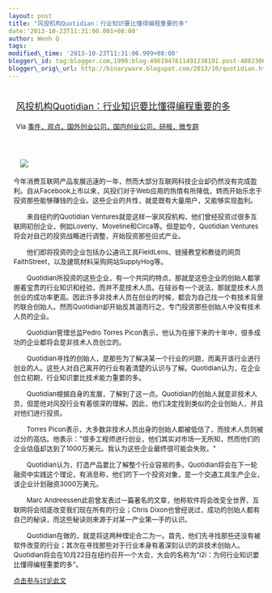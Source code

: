 ```yaml
--- 
layout: post 
title: "风投机构Quotidian：行业知识要比懂得编程重要的多" 
date:'2013-10-23T11:31:00.001+08:00' 
author: Wenh Q
tags:
modified\_time: '2013-10-23T11:31:06.999+08:00' 
blogger\_id: tag:blogger.com,1999:blog-4961947611491238191.post-4082366063506193422
blogger\_orig\_url: http://binaryware.blogspot.com/2013/10/quotidian.html
---
```

<div style="margin: 10px; padding: 5px;">

<div style="font-size: 18px;">

[风投机构Quotidian：行业知识要比懂得编程重要的多](http://www.kuailiyu.com/article/5584.html)

</div>

<div style="font-size: 13px;">

Via
[事件，观点，国外创业公司，国内创业公司，研报，微专题](http://www.kuailiyu.com/)

</div>

</div>

<div style="font-size: 13px; padding: 15px 0 10px 10px;">

　![](http://www.kuailiyu.com/uploadfile/2013/1022/20131022025706239.jpg)

今年消费互联网产品发展迅速的一年，然而大部分互联网科技企业却仍然没有完成盈利。自从Facebook上市以来，风投们对于Web应用的热情有所降低，转而开始乐忠于投资那些能够赚钱的企业。这些企业的共性，就是既有大量用户，又能够实现盈利。

　　来自纽约的Quotidian
Ventures就是这样一家风投机构，他们曾经投资过很多互联网初创企业，例如Loverly、Moveline和Circa等。但是如今，Quotidian
Ventures将会对自己的投资战略进行调整，开始投资那些旧式产业。

　　他们即将投资的企业包括办公通讯工具FieldLens、链接教堂和教徒的网页FaithStreet，以及建筑材料采购网站SupplyHog等。

　　Quotidian所投资的这些企业，有一个共同的特点，那就是这些企业的创始人都掌握着宝贵的行业知识和经验，而并不是技术人员。在硅谷有一个说法，那就是技术人员创业的成功率更高。因此许多非技术人员在创业的时候，都会为自己找一个有技术背景的联合创始人。然而Quotidian却开始反其道而行之，专门投资那些创始人中没有技术人员的企业。

　　Quotidian管理总监Pedro Torres
Picon表示，他认为在接下来的十年中，很多成功的企业都将会是非技术人员创立的。

　　Quotidian寻找的创始人，是那些为了解决某一个行业的问题，而离开该行业进行创业的人。这些人对自己离开的行业有着清楚的认识与了解。Quotidian认为，在企业创立初期，行业知识要比技术能力重要的多。

　　Quotidian根据自身的发展，了解到了这一点。Quotidian的创始人就是非技术人员，但是他对风投行业有着很深的理解。因此，他们决定找到类似的企业创始人，并且对他们进行投资。

　　Torres
Picon表示，大多数非技术人员出身的创始人都被低估了，而技术人员则被过分的高估。他表示："很多工程师进行创业，他们其实对市场一无所知，然而他们的企业估值却达到了1000万美元。我认为这些企业最终很可能会失败。"

　　Quotidian认为，打造产品要比了解整个行业容易的多。Quotidian将会在下一轮融资中实践这个理论，有消息称，他们的下一个投资对象，是一个交通工具生产企业，该企业计划融资3000万美元。

　　Marc
Andreessen此前曾发表过一篇著名的文章，他称软件将会改变全世界，互联网将会彻底改变我们现在所有的行业；Chris
Dixon也曾经说过，成功的创始人都有自己的秘诀，而这些秘诀则来源于对某一产业第一手的认识。

　　Quotidian在做的，就是将这两种理论合二为一。首先，他们先寻找那些还没有被软件改变的行业；其次在寻找那些对于行业本身有着深刻认识的非技术创始人。Quotidian将会在10月22日在纽约召开一个大会，大会的名称为"i2i：为何行业知识要比懂得编程重要的多"。

[点击参与讨论此文](http://www.kuailiyu.com/article/5584.html?utm_source=articletail&utm_medium=RSS#comments)

</div>
